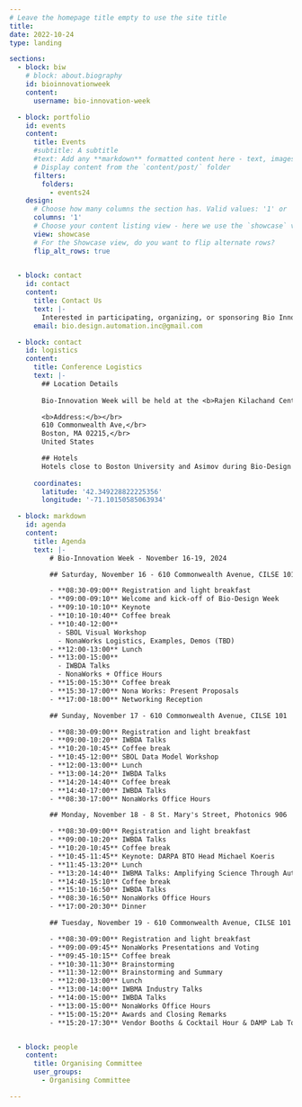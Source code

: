 ```yaml
---
# Leave the homepage title empty to use the site title
title:
date: 2022-10-24
type: landing

sections:
  - block: biw
    # block: about.biography
    id: bioinnovationweek
    content:
      username: bio-innovation-week

  - block: portfolio
    id: events
    content:
      title: Events
      #subtitle: A subtitle
      #text: Add any **markdown** formatted content here - text, images, videos, galleries - and even HTML code!
      # Display content from the `content/post/` folder
      filters:
        folders:
          - events24
    design:
      # Choose how many columns the section has. Valid values: '1' or '2'.
      columns: '1'
      # Choose your content listing view - here we use the `showcase` view
      view: showcase
      # For the Showcase view, do you want to flip alternate rows?
      flip_alt_rows: true
      

  - block: contact
    id: contact
    content:
      title: Contact Us
      text: |-
        Interested in participating, organizing, or sponsoring Bio Innovation Week? Reach out to us for more information on how you can get involved in IWBDA, IWBMA, the Nona Works Hackathon, or SBOL Workshops. We look forward to hearing from you!
      email: bio.design.automation.inc@gmail.com

  - block: contact
    id: logistics
    content:
      title: Conference Logistics
      text: |-
        ## Location Details
        
        Bio-Innovation Week will be held at the <b>Rajen Kilachand Center for Integrated Life Sciences and Engineering</b> in <b>Boston University</b>. </br>

        <b>Address:</b></br>
        610 Commonwealth Ave,</br>
        Boston, MA 02215,</br>
        United States

        ## Hotels
        Hotels close to Boston University and Asimov during Bio-Design Week may be more expensive than usual due to a Red Sox-Yankees series happening during the same week. We recommend looking at hotels along the MBTA’s Green Line (B) or within a reasonable walking distance to Boston University. There are options over in the Longwood Medical area (~25 minute walk or ~15 min by public transportation). Hotels in Cambridge may also be less expensive, but would require a longer commute.
        
      coordinates:
        latitude: '42.349228822225356'
        longitude: '-71.10150585063934'

  - block: markdown
    id: agenda
    content:
      title: Agenda
      text: |- 
          # Bio-Innovation Week - November 16-19, 2024

          ## Saturday, November 16 - 610 Commonwealth Avenue, CILSE 101

          - **08:30-09:00** Registration and light breakfast
          - **09:00-09:10** Welcome and kick-off of Bio-Design Week
          - **09:10-10:10** Keynote
          - **10:10-10:40** Coffee break
          - **10:40-12:00** 
            - SBOL Visual Workshop
            - NonaWorks Logistics, Examples, Demos (TBD)
          - **12:00-13:00** Lunch
          - **13:00-15:00** 
            - IWBDA Talks
            - NonaWorks + Office Hours
          - **15:00-15:30** Coffee break
          - **15:30-17:00** Nona Works: Present Proposals
          - **17:00-18:00** Networking Reception

          ## Sunday, November 17 - 610 Commonwealth Avenue, CILSE 101

          - **08:30-09:00** Registration and light breakfast
          - **09:00-10:20** IWBDA Talks
          - **10:20-10:45** Coffee break
          - **10:45-12:00** SBOL Data Model Workshop
          - **12:00-13:00** Lunch
          - **13:00-14:20** IWBDA Talks
          - **14:20-14:40** Coffee break
          - **14:40-17:00** IWBDA Talks
          - **08:30-17:00** NonaWorks Office Hours

          ## Monday, November 18 - 8 St. Mary's Street, Photonics 906

          - **08:30-09:00** Registration and light breakfast
          - **09:00-10:20** IWBDA Talks
          - **10:20-10:45** Coffee break
          - **10:45-11:45** Keynote: DARPA BTO Head Michael Koeris
          - **11:45-13:20** Lunch
          - **13:20-14:40** IWBMA Talks: Amplifying Science Through Automation
          - **14:40-15:10** Coffee break
          - **15:10-16:50** IWBDA Talks
          - **08:30-16:50** NonaWorks Office Hours
          - **17:00-20:30** Dinner

          ## Tuesday, November 19 - 610 Commonwealth Avenue, CILSE 101

          - **08:30-09:00** Registration and light breakfast
          - **09:00-09:45** NonaWorks Presentations and Voting
          - **09:45-10:15** Coffee break
          - **10:30-11:30** Brainstorming
          - **11:30-12:00** Brainstorming and Summary
          - **12:00-13:00** Lunch
          - **13:00-14:00** IWBMA Industry Talks
          - **14:00-15:00** IWBDA Talks
          - **13:00-15:00** NonaWorks Office Hours
          - **15:00-15:20** Awards and Closing Remarks
          - **15:20-17:30** Vendor Booths & Cocktail Hour & DAMP Lab Tours in 106B and 106D


  - block: people
    content:
      title: Organising Committee
      user_groups:
        - Organising Committee

---
```

